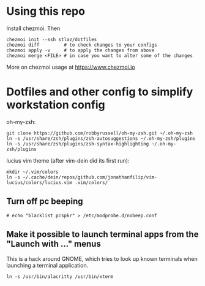 # Using this repo

Install chezmoi. Then
```
chezmoi init --ssh stlaz/dotfiles
chezmoi diff         # to check changes to your configs
chezmoi apply -v     # to apply the changes from above
chezmoi merge <FILE> # in case you want to alter some of the changes
```

More on chezmoi usage at https://www.chezmoi.io

# Dotfiles and other config to simplify workstation config

oh-my-zsh:
```
git clone https://github.com/robbyrussell/oh-my-zsh.git ~/.oh-my-zsh
ln -s /usr/share/zsh/plugins/zsh-autosuggestions ~/.oh-my-zsh/plugins
ln -s /usr/share/zsh/plugins/zsh-syntax-highlighting ~/.oh-my-zsh/plugins
```

lucius vim theme (after vim-dein did its first run):
```
mkdir ~/.vim/colors
ln -s ~/.cache/dein/repos/github.com/jonathanfilip/vim-lucius/colors/lucius.vim .vim/colors/
```

## Turn off pc beeping
```
# echo "blacklist pcspkr" > /etc/modprobe.d/nobeep.conf
```

## Make it possible to launch terminal apps from the "Launch with ..." menus

This is a hack around GNOME, which tries to look up known terminals when
launching a terminal application.

```
ln -s /usr/bin/alacritty /usr/bin/xterm
```

